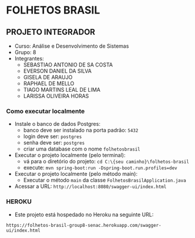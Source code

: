 # FOLHETOS BRASIL
## PROJETO INTEGRADOR
- Curso: Análise e Desenvolvimento de Sistemas
- Grupo: 8
- Integrantes:
    - SEBASTIAO ANTONIO DE SA COSTA
    - EVERSON DANIEL DA SILVA
    - GISELA DE ARAUJO
    - RAPHAEL DE MELLO
    - TIAGO MARTINS LEAL DE LIMA
    - LARISSA OLIVEIRA HORAS

### Como executar localmente
- Instale o banco de dados Postgres:
    - banco deve ser instalado na porta padrão: `5432`
    - login deve ser: `postgres`
    - senha deve ser: `postgres`
    - criar uma database com o nome `folhetosbrasil`
- Executar o projeto localmente (pelo terminal):
    - vá para o diretório do projeto: `cd C:\{seu caminho}\folhetos-brasil`
    - execute: `mvn spring-boot:run -Dspring-boot.run.profiles=dev`
- Executar o projeto localmente (pelo método main):
    - Executar o método `main` da classe `FolhetosBrasilApplication.java`
- Acessar a URL: `http://localhost:8080/swagger-ui/index.html`
  
### HEROKU
- Este projeto está hospedado no Heroku na seguinte URL: 
```
https://folhetos-brasil-group8-senac.herokuapp.com/swagger-ui/index.html
```